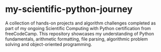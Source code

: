 # my-scientific-python-journey
A collection of hands-on projects and algorithm challenges completed as part of my ongoing Scientific Computing with Python certification from freeCodeCamp. This repository showcases my understanding of Python fundamentals, arithmetic formatting, file parsing, algorithmic problem solving and object-oriented programming.
